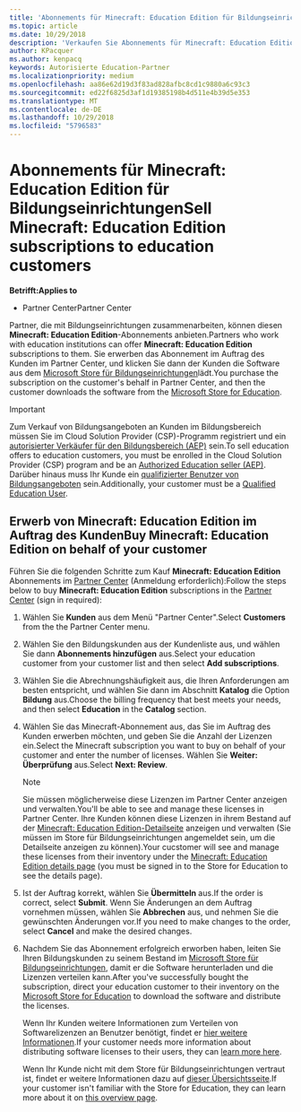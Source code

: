 ```yaml
---
title: 'Abonnements für Minecraft: Education Edition für Bildungseinrichtungen verkaufen'
ms.topic: article
ms.date: 10/29/2018
description: 'Verkaufen Sie Abonnements für Minecraft: Education Edition an qualifizierte Bildungseinrichtungen.'
author: KPacquer
ms.author: kenpacq
keywords: Autorisierte Education-Partner
ms.localizationpriority: medium
ms.openlocfilehash: aa86e62d19d3f83ad828afbc8cd1c9880a6c93c3
ms.sourcegitcommit: ed22f6825d3af1d19385198b4d511e4b39d5e353
ms.translationtype: MT
ms.contentlocale: de-DE
ms.lasthandoff: 10/29/2018
ms.locfileid: "5796583"
---
```

# <a name="sell-minecraft-education-edition-subscriptions-to-education-customers"></a><span data-ttu-id="4584e-104">Abonnements für Minecraft: Education Edition für Bildungseinrichtungen</span><span class="sxs-lookup"><span data-stu-id="4584e-104">Sell Minecraft: Education Edition subscriptions to education customers</span></span>

**<span data-ttu-id="4584e-105">Betrifft:</span><span class="sxs-lookup"><span data-stu-id="4584e-105">Applies to</span></span>**

-  <span data-ttu-id="4584e-106">Partner Center</span><span class="sxs-lookup"><span data-stu-id="4584e-106">Partner Center</span></span>

<span data-ttu-id="4584e-107">Partner, die mit Bildungseinrichtungen zusammenarbeiten, können diesen **Minecraft: Education Edition**-Abonnements anbieten.</span><span class="sxs-lookup"><span data-stu-id="4584e-107">Partners who work with education institutions can offer **Minecraft: Education Edition** subscriptions to them.</span></span> <span data-ttu-id="4584e-108">Sie erwerben das Abonnement im Auftrag des Kunden im Partner Center, und klicken Sie dann der Kunden die Software aus dem [Microsoft Store für Bildungseinrichtungen](https://educationstore.microsoft.com)lädt.</span><span class="sxs-lookup"><span data-stu-id="4584e-108">You purchase the subscription on the customer's behalf in Partner Center, and then the customer downloads the software from the [Microsoft Store for Education](https://educationstore.microsoft.com).</span></span> 

>[!IMPORTANT]
><span data-ttu-id="4584e-109">Zum Verkauf von Bildungsangeboten an Kunden im Bildungsbereich müssen Sie im Cloud Solution Provider (CSP)-Programm registriert und ein [autorisierter Verkäufer für den Bildungsbereich (AEP)](https://www.mepn.com) sein.</span><span class="sxs-lookup"><span data-stu-id="4584e-109">To sell education offers to education customers, you must be enrolled in the Cloud Solution Provider (CSP) program and be an [Authorized Education seller (AEP)](https://www.mepn.com).</span></span> <span data-ttu-id="4584e-110">Darüber hinaus muss Ihr Kunde ein [qualifizierter Benutzer von Bildungsangeboten](http://www.microsoftvolumelicensing.com/DocumentSearch.aspx?Mode=3&DocumentTypeId=7) sein.</span><span class="sxs-lookup"><span data-stu-id="4584e-110">Additionally, your customer must be a [Qualified Education User](http://www.microsoftvolumelicensing.com/DocumentSearch.aspx?Mode=3&DocumentTypeId=7).</span></span>  

 
## <a name="buy-minecraft-education-edition-on-behalf-of-your-customer"></a><span data-ttu-id="4584e-111">Erwerb von **Minecraft: Education Edition** im Auftrag des Kunden</span><span class="sxs-lookup"><span data-stu-id="4584e-111">Buy **Minecraft: Education Edition** on behalf of your customer</span></span>

<span data-ttu-id="4584e-112">Führen Sie die folgenden Schritte zum Kauf **Minecraft: Education Edition** Abonnements im [Partner Center](https://partnercenter.microsoft.com/pcv/dashboard/overview
) (Anmeldung erforderlich):</span><span class="sxs-lookup"><span data-stu-id="4584e-112">Follow the steps below to buy **Minecraft: Education Edition** subscriptions in the [Partner Center](https://partnercenter.microsoft.com/pcv/dashboard/overview
) (sign in required):</span></span>

  1.  <span data-ttu-id="4584e-113">Wählen Sie **Kunden** aus dem Menü "Partner Center".</span><span class="sxs-lookup"><span data-stu-id="4584e-113">Select **Customers** from the the Partner Center menu.</span></span>
  
  2.  <span data-ttu-id="4584e-114">Wählen Sie den Bildungskunden aus der Kundenliste aus, und wählen Sie dann **Abonnements hinzufügen** aus.</span><span class="sxs-lookup"><span data-stu-id="4584e-114">Select your education customer from your customer list and then select **Add subscriptions**.</span></span>
  
  3.  <span data-ttu-id="4584e-115">Wählen Sie die Abrechnungshäufigkeit aus, die Ihren Anforderungen am besten entspricht, und wählen Sie dann im Abschnitt **Katalog** die Option **Bildung** aus.</span><span class="sxs-lookup"><span data-stu-id="4584e-115">Choose the billing frequency that best meets your needs, and then select **Education** in the **Catalog** section.</span></span>

  4.  <span data-ttu-id="4584e-116">Wählen Sie das Minecraft-Abonnement aus, das Sie im Auftrag des Kunden erwerben möchten, und geben Sie die Anzahl der Lizenzen ein.</span><span class="sxs-lookup"><span data-stu-id="4584e-116">Select the Minecraft subscription you want to buy on behalf of your customer and enter the number of licenses.</span></span> <span data-ttu-id="4584e-117">Wählen Sie **Weiter: Überprüfung** aus.</span><span class="sxs-lookup"><span data-stu-id="4584e-117">Select **Next: Review**.</span></span>

      >[!NOTE]
      ><span data-ttu-id="4584e-118">Sie müssen möglicherweise diese Lizenzen im Partner Center anzeigen und verwalten.</span><span class="sxs-lookup"><span data-stu-id="4584e-118">You'll be able to see and manage these licenses in Partner Center.</span></span> <span data-ttu-id="4584e-119">Ihre Kunden können diese Lizenzen in ihrem Bestand auf der [Minecraft: Education Edition-Detailseite](https://educationstore.microsoft.com/en-us/store/details/minecraft-education-edition/9nblggh4r2r6) anzeigen und verwalten (Sie müssen im Store für Bildungseinrichtungen angemeldet sein, um die Detailseite anzeigen zu können).</span><span class="sxs-lookup"><span data-stu-id="4584e-119">Your cucstomer will see and manage these licenses from their inventory under the [Minecraft: Education Edition details page](https://educationstore.microsoft.com/en-us/store/details/minecraft-education-edition/9nblggh4r2r6) (you must be signed in to the Store for Education to see the details page).</span></span> 

  5.  <span data-ttu-id="4584e-120">Ist der Auftrag korrekt, wählen Sie **Übermitteln** aus.</span><span class="sxs-lookup"><span data-stu-id="4584e-120">If the order is correct, select **Submit**.</span></span> <span data-ttu-id="4584e-121">Wenn Sie Änderungen an dem Auftrag vornehmen müssen, wählen Sie **Abbrechen** aus, und nehmen Sie die gewünschten Änderungen vor.</span><span class="sxs-lookup"><span data-stu-id="4584e-121">If you need to make changes to the order, select **Cancel** and make the desired changes.</span></span>   

  6.  <span data-ttu-id="4584e-122">Nachdem Sie das Abonnement erfolgreich erworben haben, leiten Sie Ihren Bildungskunden zu seinem Bestand im [Microsoft Store für Bildungseinrichtungen](https://educationstore.microsoft.com), damit er die Software herunterladen und die Lizenzen verteilen kann.</span><span class="sxs-lookup"><span data-stu-id="4584e-122">After you've successfully bought the subscription, direct your education customer to their inventory on the [Microsoft Store for Education](https://educationstore.microsoft.com) to download the software and distribute the licenses.</span></span>

      <span data-ttu-id="4584e-123">Wenn Ihr Kunden weitere Informationen zum Verteilen von Softwarelizenzen an Benutzer benötigt, findet er [hier weitere Informationen](https://docs.microsoft.com/education/windows/school-get-minecraft#distribute-minecraft).</span><span class="sxs-lookup"><span data-stu-id="4584e-123">If your customer needs more information about distributing software licenses to their users, they can [learn more here](https://docs.microsoft.com/education/windows/school-get-minecraft#distribute-minecraft).</span></span>  
  
      <span data-ttu-id="4584e-124">Wenn Ihr Kunde nicht mit dem Store für Bildungseinrichtungen vertraut ist, findet er weitere Informationen dazu auf [dieser Übersichtsseite](https://docs.microsoft.com/microsoft-store/windows-store-for-business-overview).</span><span class="sxs-lookup"><span data-stu-id="4584e-124">If your customer isn't familiar with the Store for Education, they can learn more about it on [this overview page](https://docs.microsoft.com/microsoft-store/windows-store-for-business-overview).</span></span>  

      

